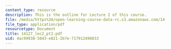 ```yaml
---
content_type: resource
description: This is the outline for Lecture 2 of this course.
file: /media/https%3A/open-learning-course-data-rc.s3.amazonaws.com/14-127-behavioral-economics-and-finance-spring-2004/4ac999385843e8212b7e717912496033_14127_lec2_pt2.pdf
file_type: application/pdf
resourcetype: Document
title: 14127_lec2_pt2.pdf
uid: 4ac99938-5843-e821-2b7e-717912496033
---
```

